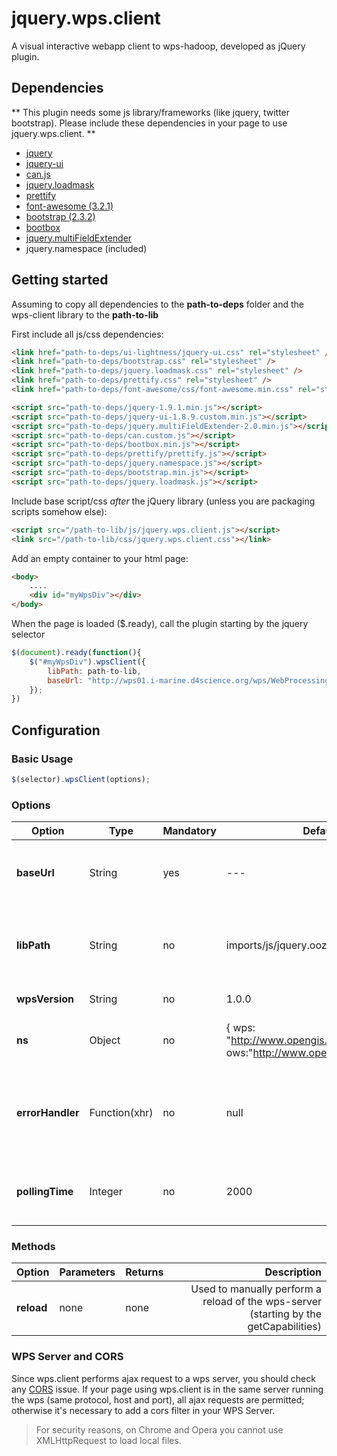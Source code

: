jquery.wps.client
==

A visual interactive webapp client to wps-hadoop, developed as jQuery plugin.

## Dependencies
** This plugin needs some js library/frameworks (like jquery, twitter bootstrap). Please include these dependencies in your page to use jquery.wps.client. **
- [jquery](http://jquery.com)
- [jquery-ui](https://jqueryui.com/)
- [can.js](http://canjs.com)
- [jquery.loadmask](https://code.google.com/p/jquery-loadmask)
- [prettify](http://google-code-prettify.googlecode.com/svn/trunk/README.html)
- [font-awesome (3.2.1)](http://fortawesome.github.io/Font-Awesome/3.2.1/)
- [bootstrap (2.3.2)](http://getbootstrap.com/2.3.2/)
- [bootbox](http://bootboxjs.com/)
- [jquery.multiFieldExtender](http://ymcaeastbay.org/js/jquery/jquery.multiFieldExtender-2.0.js)
- jquery.namespace (included)


## Getting started

Assuming to copy all dependencies to the **path-to-deps** folder and the wps-client library to the **path-to-lib** 

First include all js/css dependencies:
```html
<link href="path-to-deps/ui-lightness/jquery-ui.css" rel="stylesheet" />
<link href="path-to-deps/bootstrap.css" rel="stylesheet" />
<link href="path-to-deps/jquery.loadmask.css" rel="stylesheet" />
<link href="path-to-deps/prettify.css" rel="stylesheet" />
<link href="path-to-deps/font-awesome/css/font-awesome.min.css" rel="stylesheet" />

<script src="path-to-deps/jquery-1.9.1.min.js"></script>
<script src="path-to-deps/jquery-ui-1.8.9.custom.min.js"></script>
<script src="path-to-deps/jquery.multiFieldExtender-2.0.min.js"></script>
<script src="path-to-deps/can.custom.js"></script>
<script src="path-to-deps/bootbox.min.js"></script>
<script src="path-to-deps/prettify/prettify.js"></script>
<script src="path-to-deps/jquery.namespace.js"></script>
<script src="path-to-deps/bootstrap.min.js"></script>
<script src="path-to-deps/jquery.loadmask.js"></script>
```

Include base script/css *after* the jQuery library (unless you are packaging scripts somehow else):

```html
<script src="/path-to-lib/js/jquery.wps.client.js"></script>
<link src="/path-to-lib/css/jquery.wps.client.css"></link>
```

Add an empty container to your html page:
```html
<body>
    ....
    <div id="myWpsDiv"></div>
</body>
```

When the page is loaded ($.ready), call the plugin starting by the jquery selector
```javascript
$(document).ready(function(){
    $("#myWpsDiv").wpsClient({
        libPath: path-to-lib,
        baseUrl: "http://wps01.i-marine.d4science.org/wps/WebProcessingService",
    });
})
```

## Configuration

### Basic Usage
```javascript
$(selector).wpsClient(options);
```

### Options

| Option           | Type       | Mandatory | Default          | Description     |
| ---------------- | ---------- | --------- | ---------------- | --------------: |
| **baseUrl**      | String     | yes       | ---              | The base wps url (without "?" and parameters) |
| **libPath**      | String     | no        | imports/js/jquery.oozie | The path where to reach the library (absolute or relative) |
| **wpsVersion**   | String     | no        | 1.0.0            | The wps version |
| **ns**           | Object     | no        | { wps: "http://www.opengis.net/wps/1.0.0", ows:"http://www.opengis.net/ows/1.1"} | The wps and ows namespace urls |
| **errorHandler** | Function(xhr) | no     | null             | The callback handler when some ajax server request goes bad |
| **pollingTime**  | Integer    | no        | 2000             | The polling time to check jobs status (in ms)

### Methods
| Option      | Parameters  | Returns   | Description     |
| ----------- | ----------- | --------- | --------------: |
| **reload**  | none        | none      | Used to manually perform a reload of the wps-server (starting by the getCapabilities) |

### WPS Server and CORS
Since wps.client performs ajax request to a wps server, you should check any [CORS](https://developer.mozilla.org/en-US/docs/HTTP/Access_control_CORS) issue. If your page using wps.client is in the same server running the wps (same protocol, host and port), all ajax requests are permitted; otherwise it's necessary to add a cors filter in your WPS Server.
>For security reasons, on Chrome and Opera you cannot use XMLHttpRequest to load local files.
